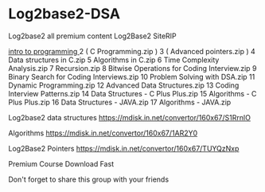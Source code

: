 # Log2base2-DSA
Log2base2 all premium content 
Log2Base2 SiteRIP

[ intro to programming ]( https://mdisk.in.net/convertor/160x67/AJRX)
2 ( C Programming.zip )
3 ( Advanced pointers.zip )
4 Data structures in C.zip
5 Algorithms in C.zip
6 Time Complexity Analysis.zip
7 Recursion.zip
8 Bitwise Operations for Coding Interview.zip
9 Binary Search for Coding Interviews.zip
10 Problem Solving with DSA.zip
11 Dynamic Programming.zip
12 Advanced Data Structures.zip
13 Coding Interview Patterns.zip
14 Data Structures - C Plus Plus.zip
15 Algorithms - C Plus Plus.zip
16 Data Structures - JAVA.zip
17 Algorithms - JAVA.zip



Log2base2 data structures
https://mdisk.in.net/convertor/160x67/S1RrnlO

Algorithms
https://mdisk.in.net/convertor/160x67/1AR2Y0

Log2Base2 Pointers
https://mdisk.in.net/convertor/160x67/TUYQzNxp


Premium Course Download Fast

Don't forget to share this group with your friends
